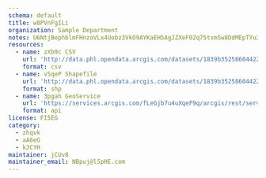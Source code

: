 ```yaml
---
schema: default
title: w8PVnFgILi 
organization: Sample Department 
notes: U6NtjBephblmFHnzoVLx4Uobz3VkO9AYKaEH5AgJZXeF02q75txmSw8DdMEpTYu27J39c4C6Gig1DjOR cRPvdBa qMCnZwrNyL8 
resources:
  - name: zXb9c CSV
    url: 'http://data.phl.opendata.arcgis.com/datasets/1839b35258604422b0b520cbb668df0d_0.csv'
    format: csv
  - name: v5qeP Shapefile
    url: 'http://data.phl.opendata.arcgis.com/datasets/1839b35258604422b0b520cbb668df0d_0.zip'
    format: shp
  - name: 3pgah GeoService
    url: 'https://services.arcgis.com/fLeGjb7u4uXqeF9q/arcgis/rest/services/Air_Monitoring_Stations/FeatureServer/0/query'
    format: api
license: FI5EG 
category:
  - zhqvk 
  - aA6eG 
  - kJCYH 
maintainer: jCUv8  
maintainer_email: NBpuj@l5pHE.com
---
```

